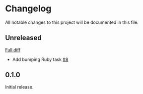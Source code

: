 # Changelog

All notable changes to this project will be documented in this file.

## Unreleased

[Full diff](https://github.com/ybiquitous/aufgaben/compare/0.1.0...HEAD)

- Add bumping Ruby task [#8](https://github.com/ybiquitous/aufgaben/pull/8)

## 0.1.0

Initial release.
